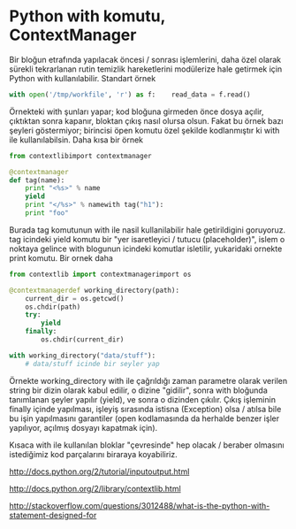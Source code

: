 # Python with komutu, ContextManager

Bir bloğun etrafında yapılacak öncesi / sonrası işlemlerini, daha özel
olarak sürekli tekrarlanan rutin temizlik hareketlerini modülerize
hale getirmek için Python with kullanılabilir. Standart örnek

```python
with open('/tmp/workfile', 'r') as f:    read_data = f.read()
```

Örnekteki with şunları yapar; kod bloğuna girmeden önce dosya açılir,
çıktıktan sonra kapanır, bloktan çıkış nasıl olursa olsun. Fakat bu
örnek bazı şeyleri göstermiyor; birincisi öpen komutu özel şekilde
kodlanmıştır ki with ile kullanılabilsin. Daha kısa bir örnek

```python
from contextlibimport contextmanager

@contextmanager
def tag(name):
    print "<%s>" % name
    yield
    print "</%s>" % namewith tag("h1"):
    print "foo"
```

Burada tag komutunun with ile nasil kullanilabilir hale getirildigini
goruyoruz.  tag icindeki yield komutu bir "yer isaretleyici / tutucu
(placeholder)", islem o noktaya gelince with blogunun icindeki
komutlar isletilir, yukaridaki ornekte print komutu. Bir ornek daha

```python
from contextlib import contextmanagerimport os

@contextmanagerdef working_directory(path):
    current_dir = os.getcwd()
    os.chdir(path)
    try:
        yield
    finally:
        os.chdir(current_dir)

with working_directory("data/stuff"):
    # data/stuff icinde bir seyler yap
```

Örnekte working_directory with ile çağrıldığı zaman parametre olarak
verilen string bir dizin olarak kabul edilir, o dizine "gidilir",
sonra with bloğunda tanımlanan şeyler yapılır (yield), ve sonra o
dizinden çıkılır. Çıkış işleminin finally içinde yapılması, işleyiş
sırasında istisna (Exception) olsa / atılsa bile bu işin yapılmasını
garantiler (open kodlamasında da herhalde benzer işler yapılıyor,
açılmış dosyayı kapatmak için).

Kısaca with ile kullanılan bloklar  "çevresinde" hep olacak / beraber
olmasını istediğimiz kod parçalarını biraraya koyabiliriz.

http://docs.python.org/2/tutorial/inputoutput.html

http://docs.python.org/2/library/contextlib.html

http://stackoverflow.com/questions/3012488/what-is-the-python-with-statement-designed-for






